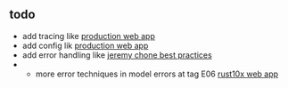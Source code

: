 ## todo
- add tracing like [production web app](https://youtu.be/3cA_mk4vdWY?si=wSxfKqbtnrX7oaTF&t=608)
- add config lik [production web app](https://youtu.be/3cA_mk4vdWY?si=8oa1xA2JuWub-0Ev&t=866)
- add error handling like [jeremy chone best practices](https://youtu.be/j-VQCYP7wyw?si=Kz4mqGQ4PaWwo_U5)
- - more error techniques in model errors at tag E06 [rust10x web app](https://github.com:rust10x/rust-web-app)